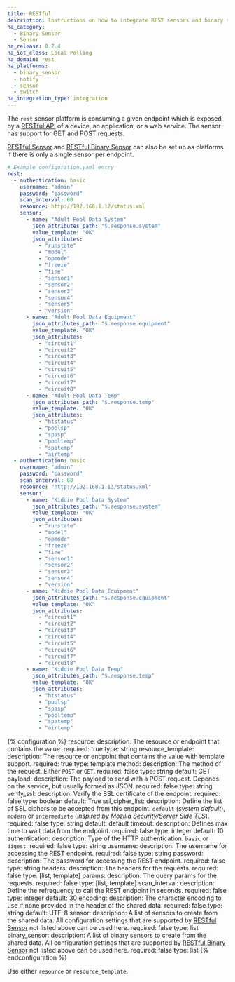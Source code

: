 ```yaml
---
title: RESTful
description: Instructions on how to integrate REST sensors and binary sensors into Home Assistant.
ha_category:
  - Binary Sensor
  - Sensor
ha_release: 0.7.4
ha_iot_class: Local Polling
ha_domain: rest
ha_platforms:
  - binary_sensor
  - notify
  - sensor
  - switch
ha_integration_type: integration
---
```


The `rest` sensor platform is consuming a given endpoint which is exposed by a [RESTful API](https://en.wikipedia.org/wiki/Representational_state_transfer) of a device, an application, or a web service. The sensor has support for GET and POST requests.

[RESTful Sensor](/integrations/sensor.rest) and [RESTful Binary Sensor](/integrations/binary_sensor.rest) can also be set up as platforms if there is only a single sensor per endpoint.

```yaml
# Example configuration.yaml entry
rest:
  - authentication: basic
    username: "admin"
    password: "password"
    scan_interval: 60
    resource: http://192.168.1.12/status.xml
    sensor:
      - name: "Adult Pool Data System"
        json_attributes_path: "$.response.system"
        value_template: "OK"
        json_attributes:
          - "runstate"
          - "model"
          - "opmode"
          - "freeze"
          - "time"
          - "sensor1"
          - "sensor2"
          - "sensor3"
          - "sensor4"
          - "sensor5"
          - "version"
      - name: "Adult Pool Data Equipment"
        json_attributes_path: "$.response.equipment"
        value_template: "OK"
        json_attributes:
          - "circuit1"
          - "circuit2"
          - "circuit3"
          - "circuit4"
          - "circuit5"
          - "circuit6"
          - "circuit7"
          - "circuit8"
      - name: "Adult Pool Data Temp"
        json_attributes_path: "$.response.temp"
        value_template: "OK"
        json_attributes:
          - "htstatus"
          - "poolsp"
          - "spasp"
          - "pooltemp"
          - "spatemp"
          - "airtemp"
  - authentication: basic
    username: "admin"
    password: "password"
    scan_interval: 60
    resource: "http://192.168.1.13/status.xml"
    sensor:
      - name: "Kiddie Pool Data System"
        json_attributes_path: "$.response.system"
        value_template: "OK"
        json_attributes:
          - "runstate"
          - "model"
          - "opmode"
          - "freeze"
          - "time"
          - "sensor1"
          - "sensor2"
          - "sensor3"
          - "sensor4"
          - "version"
      - name: "Kiddie Pool Data Equipment"
        json_attributes_path: "$.response.equipment"
        value_template: "OK"
        json_attributes:
          - "circuit1"
          - "circuit2"
          - "circuit3"
          - "circuit4"
          - "circuit5"
          - "circuit6"
          - "circuit7"
          - "circuit8"
      - name: "Kiddie Pool Data Temp"
        json_attributes_path: "$.response.temp"
        value_template: "OK"
        json_attributes:
          - "htstatus"
          - "poolsp"
          - "spasp"
          - "pooltemp"
          - "spatemp"
          - "airtemp"
```

{% configuration %}
resource:
  description: The resource or endpoint that contains the value.
  required: true
  type: string
resource_template:
  description: The resource or endpoint that contains the value with template support.
  required: true
  type: template
method:
  description: The method of the request. Either `POST` or `GET`.
  required: false
  type: string
  default: GET
payload:
  description: The payload to send with a POST request. Depends on the service, but usually formed as JSON.
  required: false
  type: string
verify_ssl:
  description: Verify the SSL certificate of the endpoint.
  required: false
  type: boolean
  default: True
ssl_cipher_list:
  description: Define the list of SSL ciphers to be accepted from this endpoint. `default` (_system default_), `modern` or `intermediate` (_inspired by [Mozilla Security/Server Side TLS](https://wiki.mozilla.org/Security/Server_Side_TLS)_).
  required: false
  type: string
  default: default
timeout:
  description: Defines max time to wait data from the endpoint.
  required: false
  type: integer
  default: 10
authentication:
  description:  Type of the HTTP authentication. `basic` or `digest`.
  required: false
  type: string
username:
  description: The username for accessing the REST endpoint.
  required: false
  type: string
password:
  description: The password for accessing the REST endpoint.
  required: false
  type: string
headers:
  description: The headers for the requests.
  required: false
  type: [list, template]
params:
  description: The query params for the requests.
  required: false
  type: [list, template]
scan_interval:
  description: Define the refrequency to call the REST endpoint in seconds.
  required: false
  type: integer
  default: 30
encoding:
  description: The character encoding to use if none provided in the header of the shared data.
  required: false
  type: string
  default: UTF-8
sensor:
  description: A list of sensors to create from the shared data. All configuration settings that are supported by [RESTful Sensor](/integrations/sensor.rest#configuration-variables) not listed above can be used here.
  required: false
  type: list
binary_sensor:
  description: A list of binary sensors to create from the shared data. All configuration settings that are supported by [RESTful Binary Sensor](/integrations/binary_sensor.rest#configuration-variables) not listed above can be used here.
  required: false
  type: list
{% endconfiguration %}

<div class='note'>

Use either `resource` or `resource_template`.

</div>
